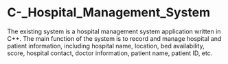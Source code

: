 # C-_Hospital_Management_System
The existing system is a hospital management system application written in C++. The main function of the system is to record and manage hospital and patient information, including hospital name, location, bed availability, score, hospital contact, doctor information, patient name, patient ID, etc.
